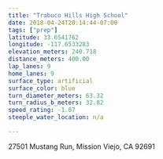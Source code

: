 ```yaml
---
title: "Trabuco Hills High School"
date: 2018-04-24T20:14:44-07:00
tags: ["prep"]
latitude: 33.6541762
longitude: -117.6533283
elevation_meters: 240.718
distance_meters: 400.00
lap_lanes: 9
home_lanes: 9
surface_type: artificial
surface_color: blue
turn_diameter_meters: 63.32
turn_radius_b_meters: 32.82
speed_rating: -1.07
steeple_water_location: n/a

---
```

27501 Mustang Run, Mission Viejo, CA 92691
<!--more-->
